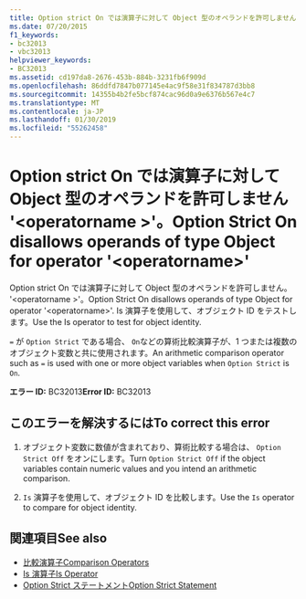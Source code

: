 ```yaml
---
title: Option strict On では演算子に対して Object 型のオペランドを許可しません '<operatorname>'。
ms.date: 07/20/2015
f1_keywords:
- bc32013
- vbc32013
helpviewer_keywords:
- BC32013
ms.assetid: cd197da8-2676-453b-884b-3231fb6f909d
ms.openlocfilehash: 86ddfd7847b077145e4ac9f58e31f834787d3bb8
ms.sourcegitcommit: 14355b4b2fe5bcf874cac96d0a9e6376b567e4c7
ms.translationtype: MT
ms.contentlocale: ja-JP
ms.lasthandoff: 01/30/2019
ms.locfileid: "55262458"
---
```

# <a name="option-strict-on-disallows-operands-of-type-object-for-operator-operatorname"></a><span data-ttu-id="c1e34-102">Option strict On では演算子に対して Object 型のオペランドを許可しません '\<operatorname >'。</span><span class="sxs-lookup"><span data-stu-id="c1e34-102">Option Strict On disallows operands of type Object for operator '\<operatorname>'</span></span>
<span data-ttu-id="c1e34-103">Option strict On では演算子に対して Object 型のオペランドを許可しません。 '\<operatorname >'。</span><span class="sxs-lookup"><span data-stu-id="c1e34-103">Option Strict On disallows operands of type Object for operator '\<operatorname>'.</span></span> <span data-ttu-id="c1e34-104">Is 演算子を使用して、オブジェクト ID をテストします。</span><span class="sxs-lookup"><span data-stu-id="c1e34-104">Use the Is operator to test for object identity.</span></span>  
  
 <span data-ttu-id="c1e34-105">`=` が `Option Strict` である場合、 `On`などの算術比較演算子が、1 つまたは複数のオブジェクト変数と共に使用されます。</span><span class="sxs-lookup"><span data-stu-id="c1e34-105">An arithmetic comparison operator such as `=` is used with one or more object variables when `Option Strict` is `On`.</span></span>  
  
 <span data-ttu-id="c1e34-106">**エラー ID:** BC32013</span><span class="sxs-lookup"><span data-stu-id="c1e34-106">**Error ID:** BC32013</span></span>  
  
## <a name="to-correct-this-error"></a><span data-ttu-id="c1e34-107">このエラーを解決するには</span><span class="sxs-lookup"><span data-stu-id="c1e34-107">To correct this error</span></span>  
  
1.  <span data-ttu-id="c1e34-108">オブジェクト変数に数値が含まれており、算術比較する場合は、 `Option Strict Off` をオンにします。</span><span class="sxs-lookup"><span data-stu-id="c1e34-108">Turn `Option Strict Off` if the object variables contain numeric values and you intend an arithmetic comparison.</span></span>  
  
2.  <span data-ttu-id="c1e34-109">`Is` 演算子を使用して、オブジェクト ID を比較します。</span><span class="sxs-lookup"><span data-stu-id="c1e34-109">Use the `Is` operator to compare for object identity.</span></span>  
  
## <a name="see-also"></a><span data-ttu-id="c1e34-110">関連項目</span><span class="sxs-lookup"><span data-stu-id="c1e34-110">See also</span></span>
- [<span data-ttu-id="c1e34-111">比較演算子</span><span class="sxs-lookup"><span data-stu-id="c1e34-111">Comparison Operators</span></span>](../../visual-basic/language-reference/operators/comparison-operators.md)
- [<span data-ttu-id="c1e34-112">Is 演算子</span><span class="sxs-lookup"><span data-stu-id="c1e34-112">Is Operator</span></span>](../../visual-basic/language-reference/operators/is-operator.md)
- [<span data-ttu-id="c1e34-113">Option Strict ステートメント</span><span class="sxs-lookup"><span data-stu-id="c1e34-113">Option Strict Statement</span></span>](../../visual-basic/language-reference/statements/option-strict-statement.md)
